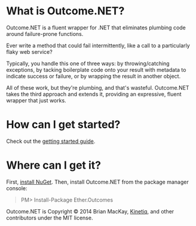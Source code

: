 What is Outcome.NET?
==============

Outcome.NET is a fluent wrapper for .NET that eliminates plumbing code around failure-prone functions.

Ever write a method that could fail intermittently, like a call to a particularly flaky web service?

Typically, you handle this one of three ways: by throwing/catching exceptions, by tacking boilerplate code onto your result with metadata to indicate success or failure, or by wrapping the result in another object. 

All of these work, but they're plumbing, and that's wasteful. Outcome.NET takes the third approach and extends it, providing an expressive, fluent wrapper that just works. 

How can I get started?
==============

Check out the <a href="https://github.com/kinetiq/Ether.Outcomes/wiki/Getting-started">getting started guide</a>.


Where can I get it?
==============

First, <a href="http://docs.nuget.org/docs/start-here/installing-nuget">install NuGet</a>. Then, install Outcome.NET from the package manager console:

>PM> Install-Package Ether.Outcomes

Outcome.NET is Copyright © 2014 Brian MacKay, <a href="getkinetiq.com">Kinetiq</a>, and other contributors under the MIT license.
